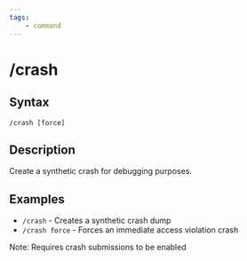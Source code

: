 ```yaml
---
tags:
    - command
---
```

# /crash

## Syntax

```eqcommand
/crash [force]
```

## Description
Create a synthetic crash for debugging purposes.

## Examples
- `/crash` - Creates a synthetic crash dump
- `/crash force` - Forces an immediate access violation crash

Note: Requires crash submissions to be enabled
